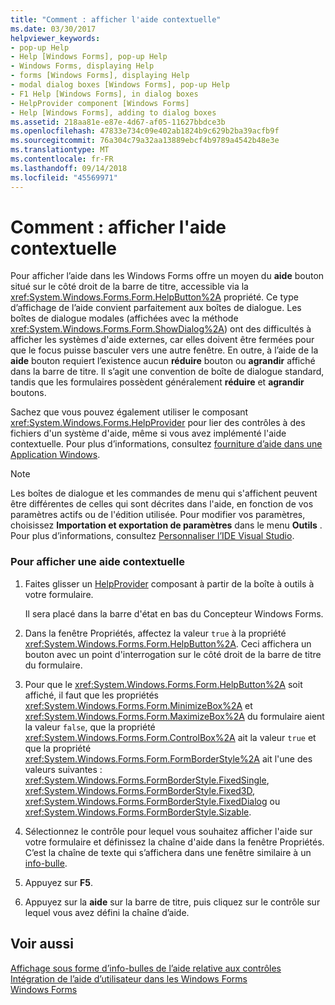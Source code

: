 ```yaml
---
title: "Comment : afficher l'aide contextuelle"
ms.date: 03/30/2017
helpviewer_keywords:
- pop-up Help
- Help [Windows Forms], pop-up Help
- Windows Forms, displaying Help
- forms [Windows Forms], displaying Help
- modal dialog boxes [Windows Forms], pop-up Help
- F1 Help [Windows Forms], in dialog boxes
- HelpProvider component [Windows Forms]
- Help [Windows Forms], adding to dialog boxes
ms.assetid: 218aa81e-e87e-4d67-af05-11627bbdce3b
ms.openlocfilehash: 47833e734c09e402ab1824b9c629b2ba39acfb9f
ms.sourcegitcommit: 76a304c79a32aa13889ebcf4b9789a4542b48e3e
ms.translationtype: MT
ms.contentlocale: fr-FR
ms.lasthandoff: 09/14/2018
ms.locfileid: "45569971"
---
```

# <a name="how-to-display-pop-up-help"></a>Comment : afficher l'aide contextuelle
Pour afficher l’aide dans les Windows Forms offre un moyen du **aide** bouton situé sur le côté droit de la barre de titre, accessible via la <xref:System.Windows.Forms.Form.HelpButton%2A> propriété. Ce type d’affichage de l’aide convient parfaitement aux boîtes de dialogue. Les boîtes de dialogue modales (affichées avec la méthode <xref:System.Windows.Forms.Form.ShowDialog%2A>) ont des difficultés à afficher les systèmes d'aide externes, car elles doivent être fermées pour que le focus puisse basculer vers une autre fenêtre. En outre, à l’aide de la **aide** bouton requiert l’existence aucun **réduire** bouton ou **agrandir** affiché dans la barre de titre. Il s’agit une convention de boîte de dialogue standard, tandis que les formulaires possèdent généralement **réduire** et **agrandir** boutons.  
  
 Sachez que vous pouvez également utiliser le composant <xref:System.Windows.Forms.HelpProvider> pour lier des contrôles à des fichiers d'un système d'aide, même si vous avez implémenté l'aide contextuelle. Pour plus d’informations, consultez [fourniture d’aide dans une Application Windows](../../../../docs/framework/winforms/advanced/how-to-provide-help-in-a-windows-application.md).  
  
> [!NOTE]
>  Les boîtes de dialogue et les commandes de menu qui s'affichent peuvent être différentes de celles qui sont décrites dans l'aide, en fonction de vos paramètres actifs ou de l'édition utilisée. Pour modifier vos paramètres, choisissez **Importation et exportation de paramètres** dans le menu **Outils** . Pour plus d’informations, consultez [Personnaliser l’IDE Visual Studio](/visualstudio/ide/personalizing-the-visual-studio-ide).  
  
### <a name="to-display-pop-up-help"></a>Pour afficher une aide contextuelle  
  
1.  Faites glisser un [HelpProvider](../../../../docs/framework/winforms/controls/helpprovider-component-windows-forms.md) composant à partir de la boîte à outils à votre formulaire.  
  
     Il sera placé dans la barre d'état en bas du Concepteur Windows Forms.  
  
2.  Dans la fenêtre Propriétés, affectez la valeur `true` à la propriété <xref:System.Windows.Forms.Form.HelpButton%2A>. Ceci affichera un bouton avec un point d'interrogation sur le côté droit de la barre de titre du formulaire.  
  
3.  Pour que le <xref:System.Windows.Forms.Form.HelpButton%2A> soit affiché, il faut que les propriétés <xref:System.Windows.Forms.Form.MinimizeBox%2A> et <xref:System.Windows.Forms.Form.MaximizeBox%2A>  du formulaire aient la valeur `false`, que la propriété <xref:System.Windows.Forms.Form.ControlBox%2A> ait la valeur `true` et que la propriété <xref:System.Windows.Forms.Form.FormBorderStyle%2A> ait l'une des valeurs suivantes : <xref:System.Windows.Forms.FormBorderStyle.FixedSingle>, <xref:System.Windows.Forms.FormBorderStyle.Fixed3D>, <xref:System.Windows.Forms.FormBorderStyle.FixedDialog> ou <xref:System.Windows.Forms.FormBorderStyle.Sizable>.  
  
4.  Sélectionnez le contrôle pour lequel vous souhaitez afficher l'aide sur votre formulaire et définissez la chaîne d'aide dans la fenêtre Propriétés. C’est la chaîne de texte qui s’affichera dans une fenêtre similaire à un [info-bulle](../../../../docs/framework/winforms/controls/tooltip-component-windows-forms.md).  
  
5.  Appuyez sur **F5**.  
  
6.  Appuyez sur la **aide** sur la barre de titre, puis cliquez sur le contrôle sur lequel vous avez défini la chaîne d’aide.  
  
## <a name="see-also"></a>Voir aussi  
 [Affichage sous forme d’info-bulles de l’aide relative aux contrôles](../../../../docs/framework/winforms/advanced/control-help-using-tooltips.md)  
 [Intégration de l’aide d’utilisateur dans les Windows Forms](../../../../docs/framework/winforms/advanced/integrating-user-help-in-windows-forms.md)  
 [Windows Forms](../../../../docs/framework/winforms/index.md)
